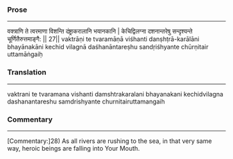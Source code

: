 ### Prose 
 --- 
वक्त्राणि ते त्वरमाणा विशन्ति
दंष्ट्राकरालानि भयानकानि |
केचिद्विलग्ना दशनान्तरेषु
सन्दृश्यन्ते चूर्णितैरुत्तमाङ्गै: || 27||
vaktrāṇi te tvaramāṇā viśhanti
danṣhṭrā-karālāni bhayānakāni
kechid vilagnā daśhanāntareṣhu
sandṛiśhyante chūrṇitair uttamāṅgaiḥ

### Translation 
 --- 
vaktrani te tvaramana vishanti damshtrakaralani bhayanakani kechidvilagna dashanantareshu samdrishyante churnitairuttamangaih

### Commentary 
 --- 
[Commentary:]28) As all rivers are rushing to the sea, in that very same way, heroic beings are falling into Your Mouth.